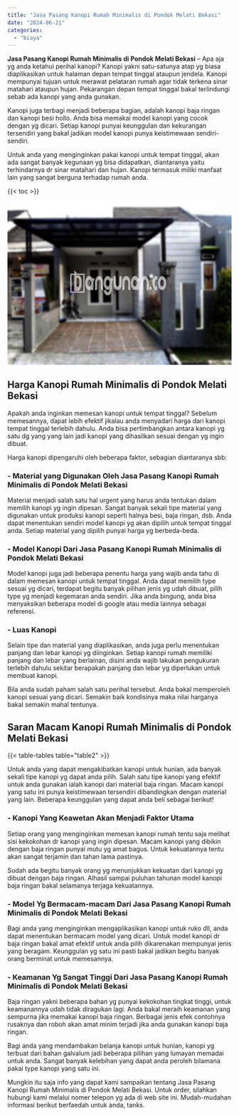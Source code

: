 ```yaml
---
title: "Jasa Pasang Kanopi Rumah Minimalis di Pondok Melati Bekasi"
date: "2024-06-21"
categories: 
  - "biaya"
---
```


**Jasa Pasang Kanopi Rumah Minimalis di Pondok Melati Bekasi** – Apa aja yg anda ketahui perihal kanopi? Kanopi yakni satu-satunya atap yg biasa diaplikasikan untuk halaman depan tempat tinggal ataupun jendela. Kanopi mempunyai tujuan untuk merawat pelataran rumah agar tidak terkena sinar matahari ataupun hujan. Pekarangan depan tempat tinggal bakal terlindungi sebab ada kanopi yang anda gunakan.

Kanopi juga terbagi menjadi beberapa bagian, adalah kanopi baja ringan dan kanopi besi hollo. Anda bisa memakai model kanopi yang cocok dengan yg dicari. Setiap kanopi punyai keunggulan dan kekurangan tersendiri yang bakal jadikan model kanopi punya keistimewaan sendiri-sendiri.

Untuk anda yang menginginkan pakai kanopi untuk tempat tinggal, akan ada sangat banyak kegunaan yg bisa didapatkan, diantaranya yaitu terhindarnya dr sinar matahari dan hujan. Kanopi termasuk miliki manfaat lain yang sangat berguna terhadap rumah anda.

{{< toc >}}

![Jasa Pasang Kanopi Rumah Minimalis di Pondok Melati Bekasi](/images/harga-kanopi-minimalis-29.png)

## Harga Kanopi Rumah Minimalis di Pondok Melati Bekasi

Apakah anda inginkan memesan kanopi untuk tempat tinggal? Sebelum memesannya, dapat lebih efektif jikalau anda menyadari harga dari kanopi tempat tinggal terlebih dahulu. Anda bisa pertimbangkan antara kanopi yg satu dg yang yang lain jadi kanopi yang dihasilkan sesuai dengan yg ingin dibuat.

Harga kanopi dipengaruhi oleh beberapa faktor, sebagian diantaranya sbb:

### \- Material yang Digunakan Oleh Jasa Pasang Kanopi Rumah Minimalis di Pondok Melati Bekasi

Material menjadi salah satu hal urgent yang harus anda tentukan dalam memilih kanopi yg ingin dipesan. Sangat banyak sekali tipe material yang digunakan untuk produksi kanopi seperti halnya besi, baja ringan, dsb. Anda dapat menentukan sendiri model kanopi yg akan dipilih untuk tempat tinggal anda. Setiap material yang dipilih punyai harga yg berbeda-beda.

### \- Model Kanopi Dari Jasa Pasang Kanopi Rumah Minimalis di Pondok Melati Bekasi

Model kanopi juga jadi beberapa penentu harga yang wajib anda tahu di dalam memesan kanopi untuk tempat tinggal. Anda dapat memilih type sesuai yg dicari, terdapat begitu banyak pilihan jenis yg udah dibuat, pilih type yg menjadi kegemaran anda sendiri. Jika anda bingung, anda bisa menyaksikan beberapa model di google atau media lainnya sebagai referensi.

### \- Luas Kanopi

Selain tipe dan material yang diaplikasikan, anda juga perlu menentukan panjang dan lebar kanopi yg diinginkan. Setiap kanopi rumah memiliki panjang dan lebar yang berlainan, disini anda wajib lakukan pengukuran terlebih dahulu sekitar berapakah panjang dan lebar yg diperlukan untuk membuat kanopi.

Bila anda sudah paham salah satu perihal tersebut. Anda bakal memperoleh kanopi sesuai yang dicari. Semakin baik kondisinya maka nilai harganya bakal semakin mahal tentunya.

## Saran Macam Kanopi Rumah Minimalis di Pondok Melati Bekasi

{{< table-tables table="table2" >}}

Untuk anda yang dapat mengakibatkan kanopi untuk hunian, ada banyak sekali tipe kanopi yg dapat anda pilih. Salah satu tipe kanopi yang efektif untuk anda gunakan ialah kanopi dari material baja ringan. Macam kanopi yang satu ini punya keistimewaan tersendiri dibandingkan dengan material yang lain. Beberapa keunggulan yang dapat anda beli sebagai berikut!

### \- Kanopi Yang Keawetan Akan Menjadi Faktor Utama

Setiap orang yang menginginkan memesan kanopi rumah tentu saja melihat sisi kekokohan dr kanopi yang ingin dipesan. Macam kanopi yang dibikin dengan baja ringan punyai mutu yg amat bagus. Untuk kekuatannya tentu akan sangat terjamin dan tahan lama pastinya.

Sudah ada begitu banyak orang yg menunjukkan kekuatan dari kanopi yg dibuat dengan baja ringan. Alhasil sampai puluhan tahunan model kanopi baja ringan bakal selamanya terjaga kekuatannya.

### \- Model Yg Bermacam-macam Dari Jasa Pasang Kanopi Rumah Minimalis di Pondok Melati Bekasi

Bagi anda yang menginginkan mengaplikasikan kanopi untuk ruko dll, anda dapat menentukan bermacam model yang dicari. Untuk model kanopi dr baja ringan bakal amat efektif untuk anda pilih dikarenakan mempunyai jenis yang beragam. Keunggulan yg satu ini pasti bakal jadikan begitu banyak orang berminat untuk memesannya.

### \- Keamanan Yg Sangat Tinggi Dari Jasa Pasang Kanopi Rumah Minimalis di Pondok Melati Bekasi

Baja ringan yakni beberapa bahan yg punyai kekokohan tingkat tinggi, untuk keamanannya udah tidak diragukan lagi. Anda bakal meraih keamanan yang sempurna jika memakai kanopi baja ringan. Berbagai jenis efek contohnya rusaknya dan roboh akan amat minim terjadi jika anda gunakan kanopi baja ringan.

Bagi anda yang mendambakan belanja kanopi untuk hunian, kanopi yg terbuat dari bahan galvalum jadi beberapa pilihan yang lumayan memadai untuk anda. Sangat banyak kelebihan yang dapat anda peroleh bilamana pakai type kanopi yang satu ini.

Mungkin itu saja info yang dapat kami sampaikan tentang Jasa Pasang Kanopi Rumah Minimalis di Pondok Melati Bekasi. Untuk order, silahkan hubungi kami melalui nomer telepon yg ada di web site ini. Mudah-mudahan informasi berikut berfaedah untuk anda, tanks.
